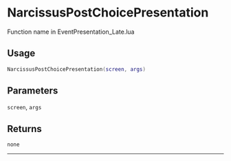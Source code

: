 # NarcissusPostChoicePresentation
Function name in EventPresentation_Late.lua
## Usage
```lua
NarcissusPostChoicePresentation(screen, args)
```
## Parameters
`screen`, `args`
## Returns
`none`

---
